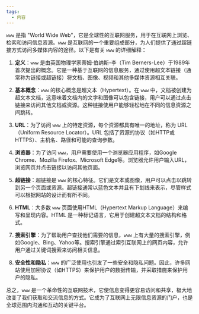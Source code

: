 ```yaml
---
tags:
  - 内容
---
```

`www` 是指 "World Wide Web"，它是全球性的互联网服务，用于在互联网上浏览、检索和访问信息资源。`www` 是互联网的一个重要组成部分，为人们提供了通过超链接方式访问多媒体内容的途径。以下是有关 `www` 的详细解释：

1. **定义**：`www` 是由英国物理学家蒂姆·伯纳斯-李（Tim Berners-Lee）于1989年首次提出的概念。它是一种基于互联网的信息服务，通过使用超文本链接（通常称为链接或超链接）将文档、图像、视频和其他多媒体资源相互关联。

2. **基本概念**：`www` 的核心概念是超文本（Hypertext）。在 `www` 中，文档被创建为超文本文档，这意味着文档内的文字和图像可以包含链接，用户可以通过点击链接来访问其他文档或资源。这种链接使用户能够轻松地在不同的信息资源之间跳转。

3. **URL**：为了访问 `www` 上的特定资源，每个资源都具有唯一的地址，称为 URL（Uniform Resource Locator）。URL 包括了资源的协议（如HTTP或HTTPS）、主机名、路径和可能的查询参数。

4. **浏览器**：为了访问 `www`，用户需要使用一个浏览器应用程序，如Google Chrome、Mozilla Firefox、Microsoft Edge等。浏览器允许用户输入URL，浏览网页并点击链接以访问其他页面。

5. **超链接**：超链接是 `www` 的核心特征。它们是文本或图像，用户可以点击以跳转到另一个页面或资源。超链接通常以蓝色文本并且有下划线来表示，尽管样式可以根据网站的设计而有所不同。

6. **HTML**：大多数 `www` 页面使用HTML（Hypertext Markup Language）来编写和呈现内容。HTML 是一种标记语言，它用于创建超文本文档的结构和格式。

7. **搜索引擎**：为了帮助用户查找他们需要的信息，`www` 上有大量的搜索引擎，例如Google、Bing、Yahoo等。搜索引擎通过索引互联网上的网页内容，允许用户通过关键词搜索来访问相关信息。

8. **安全性和隐私**：`www` 的广泛使用也引发了一些安全和隐私问题。因此，许多网站使用加密协议（如HTTPS）来保护用户的数据传输，并采取措施来保护用户的隐私。

总之，`www` 是一个革命性的互联网技术，它使信息变得更容易访问和共享，极大地改变了我们获取和交流信息的方式。它成为了互联网上无限信息资源的门户，也是全球范围内沟通和互动的关键平台。
